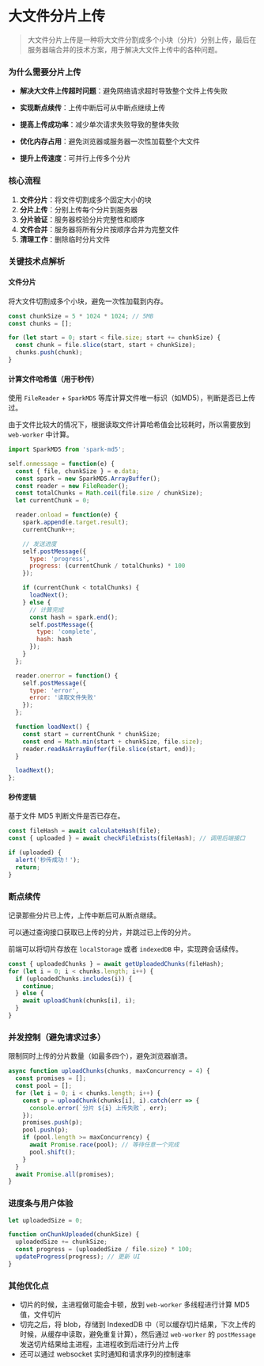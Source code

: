 # 大文件分片上传

> 大文件分片上传是一种将大文件分割成多个小块（分片）分别上传，最后在服务器端合并的技术方案，用于解决大文件上传中的各种问题。


### 为什么需要分片上传

* **解决大文件上传超时问题**：避免网络请求超时导致整个文件上传失败

* **实现断点续传**：上传中断后可从中断点继续上传

* **提高上传成功率**：减少单次请求失败导致的整体失败

* **优化内存占用**：避免浏览器或服务器一次性加载整个大文件

* **提升上传速度**：可并行上传多个分片

### 核心流程

1. **文件分片**：将文件切割成多个固定大小的块
2. **分片上传**：分别上传每个分片到服务器
3. **分片验证**：服务器校验分片完整性和顺序
4. **文件合并**：服务器将所有分片按顺序合并为完整文件
5. **清理工作**：删除临时分片文件

### 关键技术点解析

#### 文件分片

将大文件切割成多个小块，避免一次性加载到内存。

```js
const chunkSize = 5 * 1024 * 1024; // 5MB
const chunks = [];

for (let start = 0; start < file.size; start += chunkSize) {
  const chunk = file.slice(start, start + chunkSize);
  chunks.push(chunk);
}
```


#### 计算文件哈希值（用于秒传）

使用 `FileReader` + `SparkMD5` 等库计算文件唯一标识（如MD5），判断是否已上传过。

由于文件比较大的情况下，根据读取文件计算哈希值会比较耗时，所以需要放到 `web-worker` 中计算。

```js
import SparkMD5 from 'spark-md5';

self.onmessage = function(e) {
  const { file, chunkSize } = e.data;
  const spark = new SparkMD5.ArrayBuffer();
  const reader = new FileReader();
  const totalChunks = Math.ceil(file.size / chunkSize);
  let currentChunk = 0;

  reader.onload = function(e) {
    spark.append(e.target.result);
    currentChunk++;

    // 发送进度
    self.postMessage({
      type: 'progress',
      progress: (currentChunk / totalChunks) * 100
    });

    if (currentChunk < totalChunks) {
      loadNext();
    } else {
      // 计算完成
      const hash = spark.end();
      self.postMessage({
        type: 'complete',
        hash: hash
      });
    }
  };

  reader.onerror = function() {
    self.postMessage({
      type: 'error',
      error: '读取文件失败'
    });
  };

  function loadNext() {
    const start = currentChunk * chunkSize;
    const end = Math.min(start + chunkSize, file.size);
    reader.readAsArrayBuffer(file.slice(start, end));
  }

  loadNext();
};
```

#### 秒传逻辑

基于文件 MD5 判断文件是否已存在。

```js
const fileHash = await calculateHash(file);
const { uploaded } = await checkFileExists(fileHash); // 调用后端接口

if (uploaded) {
  alert('秒传成功！');
  return;
}
```

### 断点续传

记录那些分片已上传，上传中断后可从断点继续。

可以通过查询接口获取已上传的分片，并跳过已上传的分片。

前端可以将切片存放在 `localStorage` 或者 `indexedDB` 中，实现跨会话续传。

```js
const { uploadedChunks } = await getUploadedChunks(fileHash);
for (let i = 0; i < chunks.length; i++) {
  if (uploadedChunks.includes(i)) {
    continue;
  } else {
    await uploadChunk(chunks[i], i);
  }
}
```

### 并发控制（避免请求过多）

限制同时上传的分片数量（如最多四个），避免浏览器崩溃。

```js
async function uploadChunks(chunks, maxConcurrency = 4) {
  const promises = [];
  const pool = [];
  for (let i = 0; i < chunks.length; i++) {
    const p = uploadChunk(chunks[i], i).catch(err => {
      console.error(`分片 ${i} 上传失败`, err);
    });
    promises.push(p);
    pool.push(p);
    if (pool.length >= maxConcurrency) {
      await Promise.race(pool); // 等待任意一个完成
      pool.shift();
    }
  }
  await Promise.all(promises);
}
```

### 进度条与用户体验

```js
let uploadedSize = 0;

function onChunkUploaded(chunkSize) {
  uploadedSize += chunkSize;
  const progress = (uploadedSize / file.size) * 100;
  updateProgress(progress); // 更新 UI
}
```

### 其他优化点

- 切片的时候，主进程做可能会卡顿，放到 `web-worker` 多线程进行计算 MD5 值，文件切片
- 切完之后，将 blob，存储到 IndexedDB 中（可以缓存切片结果，下次上传的时候，从缓存中读取，避免重复计算），然后通过 `web-worker` 的 `postMessage` 发送切片结果给主进程，主进程收到后进行分片上传
- 还可以通过 websocket 实时通知和请求序列的控制速率

